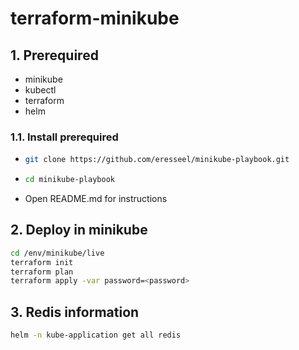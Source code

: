 # terraform-minikube

## 1. Prerequired
* minikube
* kubectl
* terraform
* helm

### 1.1. Install prerequired
* ```bash
  git clone https://github.com/eresseel/minikube-playbook.git
  ```
* ```bash
  cd minikube-playbook
  ```
* Open README.md for instructions

## 2. Deploy in minikube
```bash
cd /env/minikube/live
terraform init
terraform plan
terraform apply -var password=<password>
```

## 3. Redis information
```bash
helm -n kube-application get all redis
```
